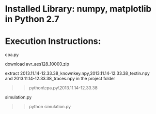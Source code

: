 # Installed Library: numpy, matplotlib in Python 2.7
# Execution Instructions: 

cpa.py

download avr_aes128_10000.zip 

extract 2013.11.14-12.33.38_knownkey.npy,2013.11.14-12.33.38_textin.npy and 2013.11.14-12.33.38_traces.npy in the project folder
>>python\cpa.py\2013.11.14-12.33.38


simulation.py
>>python  simulation.py
